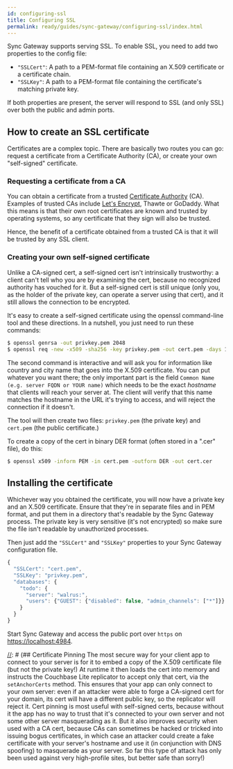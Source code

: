 ```yaml
---
id: configuring-ssl
title: Configuring SSL
permalink: ready/guides/sync-gateway/configuring-ssl/index.html
---
```


Sync Gateway supports serving SSL. To enable SSL, you need to add two properties to the config file:

- `"SSLCert"`: A path to a PEM-format file containing an X.509 certificate or a certificate chain.
- `"SSLKey"`: A path to a PEM-format file containing the certificate's matching private key.

If both properties are present, the server will respond to SSL (and only SSL) over both the public and admin ports.

## How to create an SSL certificate

Certificates are a complex topic. There are basically two routes you can go: request a certificate from a Certificate Authority (CA), or create your own "self-signed" certificate.

### Requesting a certificate from a CA

You can obtain a certificate from a trusted [Certificate Authority](https://en.wikipedia.org/wiki/Certificate_authority) (CA). Examples of trusted CAs include [Let's Encrypt](https://letsencrypt.org/), Thawte or GoDaddy. What this means is that their own root certificates are known and trusted by operating systems, so any certificate that they sign will also be trusted.

Hence, the benefit of a certificate obtained from a trusted CA is that it will be trusted by any SSL client.

### Creating your own self-signed certificate

Unlike a CA-signed cert, a self-signed cert isn't intrinsically trustworthy: a client can't tell who you are by examining the cert, because no recognized authority has vouched for it. But a self-signed cert is still unique (only you, as the holder of the private key, can operate a server using that cert), and it still allows the connection to be encrypted.

It's easy to create a self-signed certificate using the openssl command-line tool and these directions. In a nutshell, you just need to run these commands:

```bash
$ openssl genrsa -out privkey.pem 2048
$ openssl req -new -x509 -sha256 -key privkey.pem -out cert.pem -days 1095
```

The second command is interactive and will ask you for information like country and city name that goes into the X.509 certificate. You can put whatever you want there; the only important part is the field `Common Name (e.g. server FQDN or YOUR name)` which needs to be the exact _hostname_ that clients will reach your server at. The client will verify that this name matches the hostname in the URL it's trying to access, and will reject the connection if it doesn't.

The tool will then create two files: `privkey.pem` (the private key) and `cert.pem` (the public certificate.)

To create a copy of the cert in binary DER format (often stored in a ".cer" file), do this:

```bash
$ openssl x509 -inform PEM -in cert.pem -outform DER -out cert.cer
```

## Installing the certificate

Whichever way you obtained the certificate, you will now have a private key and an X.509 certificate. Ensure that they're in separate files and in PEM format, and put them in a directory that's readable by the Sync Gateway process. The private key is very sensitive (it's not encrypted) so make sure the file isn't readable by unauthorized processes.

Then just add the `"SSLCert"` and `"SSLKey"` properties to your Sync Gateway configuration file.

```javascript
{
  "SSLCert": "cert.pem",
  "SSLKey": "privkey.pem",
  "databases": {
    "todo": {
      "server": "walrus:",
      "users": {"GUEST": {"disabled": false, "admin_channels": ["*"]}}
    }
  }
}
```

Start Sync Gateway and access the public port over `https` on [https://localhost:4984](https://localhost:4984).

[//]: # (TODO: Is certificate pinning supported on all platforms?)
[//]: # (## Certificate Pinning The most secure way for your client app to connect to your server is for it to embed a copy of the X.509 certificate file (but not the private key!) At runtime it then loads the cert into memory and instructs the Couchbase Lite replicator to accept only that cert, via the `setAnchorCerts` method. This ensures that your app can only connect to your own server: even if an attacker were able to forge a CA-signed cert for your domain, its cert will have a different public key, so the replicator will reject it. Cert pinning is most useful with self-signed certs, because without it the app has no way to trust that it's connected to your own server and not some other server masquerading as it. But it also improves security when used with a CA cert, because CAs can sometimes be hacked or tricked into issuing bogus certificates, in which case an attacker could create a fake certificate with your server's hostname and use it (in conjunction with DNS spoofing) to masquerade as your server. So far this type of attack has only been used against very high-profile sites, but better safe than sorry!)